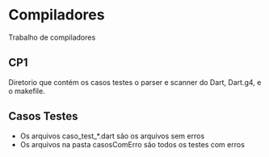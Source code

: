 # Compiladores
Trabalho de compiladores

## CP1
Diretorio que contém os casos testes o parser e scanner do Dart, Dart.g4, e o makefile.


## Casos Testes

* Os arquivos caso_test_*.dart são os arquivos sem erros 
* Os arquivos na pasta casosComErro são todos os testes com erros
